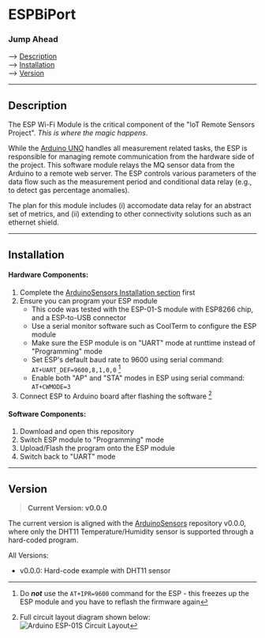 # ESPBiPort

### Jump Ahead
--> [Description](#description)  
--> [Installation](#installation)  
--> [Version](#version)  

---




## Description

The ESP Wi-Fi Module is the critical component of the "IoT Remote Sensors Project". *This is where the magic happens*.

While the [Arduino UNO](https://github.com/Sharuchakalaka7/ArduinoSensors) handles all measurement related tasks, the ESP is responsible for managing remote communication from the hardware side of the project. This software module relays the MQ sensor data from the Arduino to a remote web server. The ESP controls various parameters of the data flow such as the measurement period and conditional data relay (e.g., to detect gas percentage anomalies).

The plan for this module includes (i) accomodate data relay for an abstract set of metrics, and (ii) extending to other connectivity solutions such as an ethernet shield.

---




## Installation

#### Hardware Components:
1. Complete the [ArduinoSensors Installation section](https://github.com/Sharuchakalaka7/ArduinoSensors#installation) first
2. Ensure you can program your ESP module
   - This code was tested with the ESP-01-S module with ESP8266 chip, and a ESP-to-USB connector
   - Use a serial monitor software such as CoolTerm to configure the ESP module
   - Make sure the ESP module is on "UART" mode at runttime instead of "Programming" mode
   - Set ESP's default baud rate to 9600 using serial command: `AT+UART_DEF=9600,8,1,0,0` [^1]
   - Enable both "AP" and "STA" modes in ESP using serial command: `AT+CWMODE=3`
3. Connect ESP to Arduino board after flashing the software [^2]

[^1]: Do ***not*** use the `AT+IPR=9600` command for the ESP - this freezes up the ESP module and you have to reflash the firmware again
[^2]: Full circuit layout diagram shown below:
![Arduino ESP-01S Circuit Layout]()

#### Software Components:
1. Download and open this repository
2. Switch ESP module to "Programming" mode
3. Upload/Flash the program onto the ESP module
4. Switch back to "UART" mode




---

## Version

> **Current Version: v0.0.0**

The current version is aligned with the [ArduinoSensors](https://github.com/Sharuchakalaka7/ArduinoSensors) repository v0.0.0, where only the DHT11 Temperature/Humidity sensor is supported through a hard-coded program.

All Versions:
* v0.0.0: Hard-code example with DHT11 sensor
